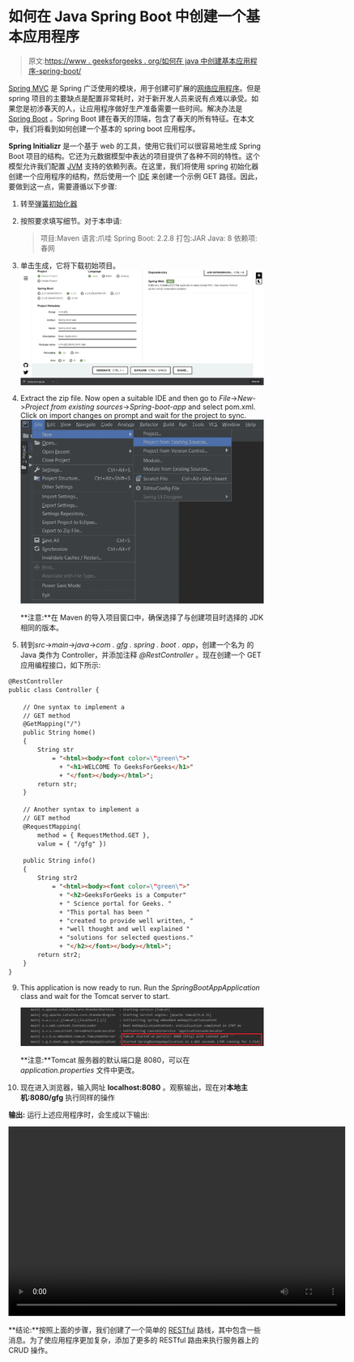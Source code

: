 # 如何在 Java Spring Boot 中创建一个基本应用程序

> 原文:[https://www . geeksforgeeks . org/如何在 java 中创建基本应用程序-spring-boot/](https://www.geeksforgeeks.org/how-to-create-a-basic-application-in-java-spring-boot/)

[Spring MVC](https://www.geeksforgeeks.org/introduction-to-spring-framework/) 是 Spring 广泛使用的模块，用于创建可扩展的[网络应用程序](https://www.geeksforgeeks.org/how-to-choose-a-technology-stack-for-web-application-development/)。但是 spring 项目的主要缺点是配置非常耗时，对于新开发人员来说有点难以承受。如果您是初涉春天的人，让应用程序做好生产准备需要一些时间。解决办法是 [Spring Boot](https://www.geeksforgeeks.org/introduction-to-spring-boot/) 。Spring Boot 建在春天的顶端，包含了春天的所有特征。在本文中，我们将看到如何创建一个基本的 spring boot 应用程序。

**Spring Initializr** 是一个基于 web 的工具，使用它我们可以很容易地生成 Spring Boot 项目的结构。它还为元数据模型中表达的项目提供了各种不同的特性。这个模型允许我们配置 [JVM](https://www.geeksforgeeks.org/jvm-works-jvm-architecture/) 支持的依赖列表。在这里，我们将使用 spring 初始化器创建一个应用程序的结构，然后使用一个 [IDE](https://www.geeksforgeeks.org/what-will-be-the-best-java-ides-in-2020/) 来创建一个示例 GET 路径。因此，要做到这一点，需要遵循以下步骤:

1.  转至[弹簧初始化器](https://start.spring.io/)
2.  按照要求填写细节。对于本申请:

    > 项目:Maven
    > 语言:爪哇
    > Spring Boot: 2.2.8
    > 打包:JAR
    > Java: 8
    > 依赖项:春网

3.  单击生成，它将下载初始项目。
    [![](img/d4782728746ced3a1f69ea3b8c61fe8c.png)](https://media.geeksforgeeks.org/wp-content/uploads/20200519020753/spring-io.jpg)
4.  Extract the zip file. Now open a suitable IDE and then go to *File*->*New*->*Project from existing sources*->*Spring-boot-app* and select pom.xml. Click on import changes on prompt and wait for the project to sync.
    [![](img/938bf65050c80f1ce86dbf17ba3d2b23.png)](https://media.geeksforgeeks.org/wp-content/uploads/20200519021758/importproject.jpg)

    **注意:**在 Maven 的导入项目窗口中，确保选择了与创建项目时选择的 JDK 相同的版本。

5.  转到*src*->*main*->*java*->*com . gfg . spring . boot . app*，创建一个名为
    的 Java 类作为 Controller，并添加注释 *@RestController* 。现在创建一个 GET 应用编程接口，如下所示:

```html
@RestController
public class Controller {

    // One syntax to implement a
    // GET method
    @GetMapping("/")
    public String home()
    {
        String str
            = "<html><body><font color=\"green\">"
              + "<h1>WELCOME To GeeksForGeeks</h1>"
              + "</font></body></html>";
        return str;
    }

    // Another syntax to implement a
    // GET method
    @RequestMapping(
        method = { RequestMethod.GET },
        value = { "/gfg" })

    public String info()
    {
        String str2
            = "<html><body><font color=\"green\">"
              + "<h2>GeeksForGeeks is a Computer"
              + " Science portal for Geeks. "
              + "This portal has been "
              + "created to provide well written, "
              + "well thought and well explained "
              + "solutions for selected questions."
              + "</h2></font></body></html>";
        return str2;
    }
}
```

9.  This application is now ready to run. Run the *SpringBootAppApplication* class and wait for the Tomcat server to start.

    [![](img/093e5180d109d63d4fd76cdf5ca54c15.png)](https://media.geeksforgeeks.org/wp-content/uploads/20200526012811/gfg_server_running.jpg)

    **注意:**Tomcat 服务器的默认端口是 8080，可以在 *application.properties* 文件中更改。

10.  现在进入浏览器，输入网址 **localhost:8080** 。观察输出，现在对**本地主机:8080/gfg** 执行同样的操作

**输出:**
运行上述应用程序时，会生成以下输出:

<video class="wp-video-shortcode" id="video-414815-1" width="665" height="374" preload="metadata" controls=""><source type="video/mp4" src="https://media.geeksforgeeks.org/wp-content/uploads/20200526135420/output7.mp4?_=1">[https://media.geeksforgeeks.org/wp-content/uploads/20200526135420/output7.mp4](https://media.geeksforgeeks.org/wp-content/uploads/20200526135420/output7.mp4)</video>

**结论:**按照上面的步骤，我们创建了一个简单的 [RESTful](https://www.geeksforgeeks.org/rest-api-introduction/) 路线，其中包含一些消息。为了使应用程序更加复杂，添加了更多的 RESTful 路由来执行服务器上的 CRUD 操作。